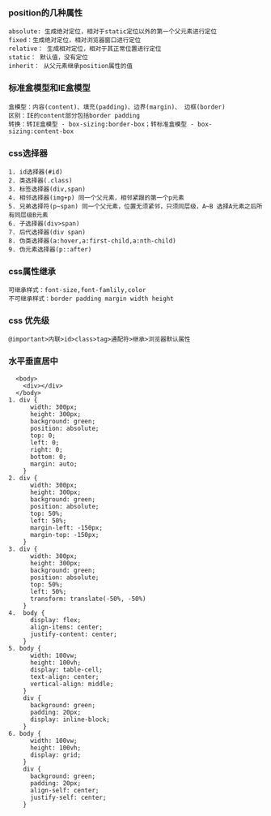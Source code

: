 ### position的几种属性
    absolute: 生成绝对定位，相对于static定位以外的第一个父元素进行定位
    fixed：生成绝对定位，相对浏览器窗口进行定位
    relative： 生成相对定位，相对于其正常位置进行定位
    static： 默认值，没有定位
    inherit： 从父元素继承position属性的值
### 标准盒模型和IE盒模型
    盒模型：内容(content)、填充(padding)、边界(margin)、 边框(border)
    区别：IE的content部分包括border padding 
    转换：转IE盒模型 - box-sizing:border-box；转标准盒模型 - box-sizing:content-box
### css选择器
    1. id选择器(#id)
    2. 类选择器(.class)
    3. 标签选择器(div,span)
    4. 相邻选择器(img+p) 同一个父元素，相邻紧跟的第一个p元素
    5. 兄弟选择符(p~span) 同一个父元素，位置无须紧邻，只须同层级，A~B 选择A元素之后所有同层级B元素
    6. 子选择器(div>span)
    7. 后代选择器(div span)
    8. 伪类选择器(a:hover,a:first-child,a:nth-child) 
    9. 伪元素选择器(p::after)
### css属性继承
    可继承样式：font-size,font-famlily,color
    不可继承样式：border padding margin width height
### css 优先级 
    @important>内联>id>class>tag>通配符>继承>浏览器默认属性
    
### 水平垂直居中
      <body>
        <div></div>
      </body>
    1. div {
          width: 300px;
          height: 300px;
          background: green;
          position: absolute;
          top: 0;
          left: 0;
          right: 0;
          bottom: 0;
          margin: auto;
        }
    2. div {
          width: 300px;
          height: 300px;
          background: green;
          position: absolute;
          top: 50%;
          left: 50%;
          margin-left: -150px;
          margin-top: -150px;
        }
    3. div {
          width: 300px;
          height: 300px;
          background: green;
          position: absolute;
          top: 50%;
          left: 50%;
          transform: translate(-50%, -50%)
        }
    4.  body {
          display: flex;
          align-items: center;
          justify-content: center;
        }
    5. body {
          width: 100vw;
          height: 100vh;
          display: table-cell;
          text-align: center;
          vertical-align: middle;
        }
        div {
          background: green;
          padding: 20px;
          display: inline-block;
        }
    6. body {
          width: 100vw;
          height: 100vh;
          display: grid;
        }
        div {
          background: green;
          padding: 20px;
          align-self: center;
          justify-self: center;
        }
